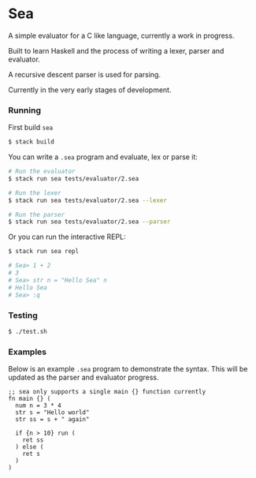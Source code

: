 # Sea

A simple evaluator for a C like language, currently a work in progress.

Built to learn Haskell and the process of writing a lexer, parser and evaluator.

A recursive descent parser is used for parsing.

Currently in the very early stages of development.

### Running

First build `sea`

```bash
$ stack build
```

You can write a `.sea` program and evaluate, lex or parse it:

```bash
# Run the evaluator
$ stack run sea tests/evaluator/2.sea

# Run the lexer
$ stack run sea tests/evaluator/2.sea --lexer

# Run the parser
$ stack run sea tests/evaluator/2.sea --parser
```

Or you can run the interactive REPL:

```bash
$ stack run sea repl

# Sea> 1 + 2
# 3
# Sea> str n = "Hello Sea" n
# Hello Sea 
# Sea> :q
```

### Testing

```bash
$ ./test.sh
```

### Examples

Below is an example `.sea` program to demonstrate the syntax.
This will be updated as the parser and evaluator progress.

```assembly
;; sea only supports a single main {} function currently
fn main {} (
  num n = 3 * 4
  str s = "Hello world"
  str ss = s + " again"

  if {n > 10} run (
    ret ss
  ) else (
    ret s
  )
)
```
